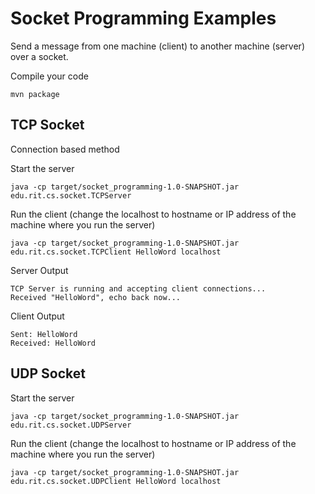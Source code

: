 # **Socket Programming Examples**
Send a message from one machine (client) to another machine (server) over a socket.

Compile your code
```
mvn package
```

## **TCP Socket**
Connection based method

Start the server
```
java -cp target/socket_programming-1.0-SNAPSHOT.jar edu.rit.cs.socket.TCPServer
```

Run the client (change the localhost to hostname or IP address of the machine where you run the server)
```
java -cp target/socket_programming-1.0-SNAPSHOT.jar edu.rit.cs.socket.TCPClient HelloWord localhost
```


Server Output
```
TCP Server is running and accepting client connections...
Received "HelloWord", echo back now...
```

Client Output
```
Sent: HelloWord
Received: HelloWord
```


## UDP Socket

Start the server
```
java -cp target/socket_programming-1.0-SNAPSHOT.jar edu.rit.cs.socket.UDPServer
```

Run the client (change the localhost to hostname or IP address of the machine where you run the server)
```
java -cp target/socket_programming-1.0-SNAPSHOT.jar edu.rit.cs.socket.UDPClient HelloWord localhost
```